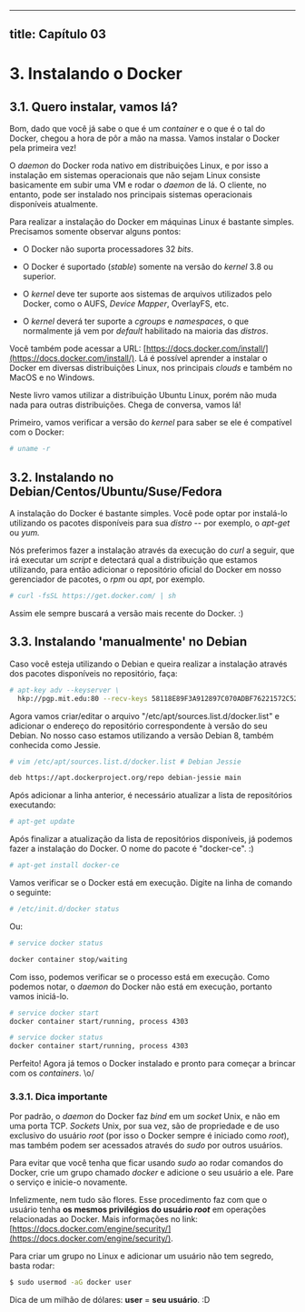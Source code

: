 
---
title: Capítulo 03
---

# 3. Instalando o Docker

## 3.1. Quero instalar, vamos lá?

Bom, dado que você já sabe o que é um *container* e o que é o tal do
Docker, chegou a hora de pôr a mão na massa. Vamos instalar o Docker
pela primeira vez!

O *daemon* do Docker roda nativo em distribuições Linux, e por isso a
instalação em sistemas operacionais que não sejam Linux consiste
basicamente em subir uma VM e rodar o *daemon* de lá. O cliente, no
entanto, pode ser instalado nos principais sistemas operacionais
disponíveis atualmente.

Para realizar a instalação do Docker em máquinas Linux é bastante
simples. Precisamos somente observar alguns pontos:

-   O Docker não suporta processadores 32 *bits*.

-   O Docker é suportado (*stable*) somente na versão do *kernel* 3.8 ou superior.

-   O *kernel* deve ter suporte aos sistemas de arquivos utilizados pelo Docker, como o AUFS, *Device Mapper*, OverlayFS, etc.

-   O *kernel* deverá ter suporte a *cgroups* e *namespaces*, o que normalmente já vem por *default* habilitado na maioria das *distros*.

Você também pode acessar a URL:
[https://docs.docker.com/install/](https://docs.docker.com/install/).
Lá é possível aprender a instalar o Docker em diversas distribuições
Linux, nos principais *clouds* e também no MacOS e no Windows.

Neste livro vamos utilizar a distribuição Ubuntu Linux, porém não muda
nada para outras distribuições. Chega de conversa, vamos lá!

Primeiro, vamos verificar a versão do *kernel* para saber se ele é
compatível com o Docker:

```bash
# uname -r
```

## 3.2. Instalando no Debian/Centos/Ubuntu/Suse/Fedora

A instalação do Docker é bastante simples. Você pode optar por
instalá-lo utilizando os pacotes disponíveis para sua *distro* -- por
exemplo, o *apt-get* ou *yum.*

Nós preferimos fazer a instalação através da execução do *curl* a
seguir, que irá executar um *script* e detectará qual a distribuição que
estamos utilizando, para então adicionar o repositório oficial do Docker
em nosso gerenciador de pacotes, o *rpm* ou *apt*, por exemplo.

```bash
# curl -fsSL https://get.docker.com/ | sh
```

Assim ele sempre buscará a versão mais recente do Docker. :)

## 3.3. Instalando 'manualmente' no Debian

Caso você esteja utilizando o Debian e queira realizar a instalação
através dos pacotes disponíveis no repositório, faça:

```bash
# apt-key adv --keyserver \
  hkp://pgp.mit.edu:80 --recv-keys 58118E89F3A912897C070ADBF76221572C52609D
```

Agora vamos criar/editar o arquivo "/etc/apt/sources.list.d/docker.list"
e adicionar o endereço do repositório correspondente à versão do seu
Debian. No nosso caso estamos utilizando a versão Debian 8, também
conhecida como Jessie.

```bash
# vim /etc/apt/sources.list.d/docker.list # Debian Jessie

deb https://apt.dockerproject.org/repo debian-jessie main
```

Após adicionar a linha anterior, é necessário atualizar a lista de
repositórios executando:

```bash
# apt-get update
```

Após finalizar a atualização da lista de repositórios disponíveis, já
podemos fazer a instalação do Docker. O nome do pacote é "docker-ce". :)

```bash
# apt-get install docker-ce
```

Vamos verificar se o Docker está em execução. Digite na linha de comando
o seguinte:

```bash
# /etc/init.d/docker status
```

Ou:

```bash
# service docker status

docker container stop/waiting
```

Com isso, podemos verificar se o processo está em execução. Como podemos
notar, o *daemon* do Docker não está em execução, portanto vamos
iniciá-lo.

```bash
# service docker start
docker container start/running, process 4303

# service docker status
docker container start/running, process 4303
```

Perfeito! Agora já temos o Docker instalado e pronto para começar a
brincar com os *containers*. \\o/

### 3.3.1. Dica importante

Por padrão, o *daemon* do Docker faz *bind* em um *socket* Unix, e não
em uma porta TCP. *Sockets* Unix, por sua vez, são de propriedade e de
uso exclusivo do usuário *root* (por isso o Docker sempre é iniciado
como *root*), mas também podem ser acessados através do *sudo* por
outros usuários.

Para evitar que você tenha que ficar usando *sudo* ao rodar comandos do
Docker, crie um grupo chamado *docker* e adicione o seu usuário a ele.
Pare o serviço e inicie-o novamente.

Infelizmente, nem tudo são flores. Esse procedimento faz com que o
usuário tenha **os mesmos privilégios do usuário *root*** em operações
relacionadas ao Docker. Mais informações no link:
[https://docs.docker.com/engine/security/](https://docs.docker.com/engine/security/).

Para criar um grupo no Linux e adicionar um usuário não tem segredo,
basta rodar:

```bash
$ sudo usermod -aG docker user
```

Dica de um milhão de dólares: **user** = **seu usuário**. :D
